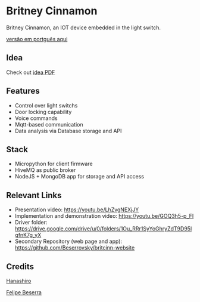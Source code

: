 # Britney Cinnamon
Britney Cinnamon, an IOT device embedded in the light switch.


[versão em portguês aqui](README-pt.md)

## Idea

Check out [idea PDF](idea.pdf)

## Features

- Control over light switchs
- Door locking capability
- Voice commands
- Mqtt-based communication
- Data analysis via Database storage and API

## Stack

- Micropython for client firmware
- HiveMQ as public broker
- NodeJS + MongoDB app for storage and API access

## Relevant Links

 - Presentation video: https://youtu.be/LhZvgNEXjJY
 - Implementation and demonstration video: https://youtu.be/GOQ3h5-p_FI
 - Driver folder: https://drive.google.com/drive/u/0/folders/1Ou_RRr1SyYoGhryZdT9D95lgfnK7g_yX 
 - Secondary Repository (web page and app): https://github.com/Beserrovsky/britcinn-website

## Credits

[Hanashiro](https://github.com/Hanashiro2001)


[Felipe Beserra](https://github.com/Beserrovsky)
